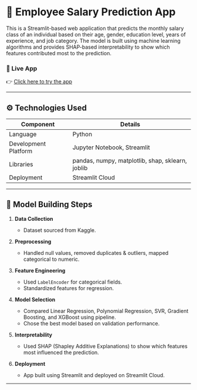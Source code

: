 # 💼 Employee Salary Prediction App

This is a Streamlit-based web application that predicts the monthly salary class of an individual based on their age, gender, education level, years of experience, and job category. The model is built using machine learning algorithms and provides SHAP-based interpretability to show which features contributed most to the prediction.

### 🔗 Live App

👉 [Click here to try the app](https://employee-salary-prediction-wkuskzo6p7w2zmg8aqwstw.streamlit.app/)

---

## ⚙️ Technologies Used

| Component              | Details                                             |
|------------------------|-----------------------------------------------------|
| Language               | Python                                              |
| Development Platform   | Jupyter Notebook, Streamlit                        |
| Libraries              | pandas, numpy, matplotlib, shap, sklearn, joblib   |
| Deployment             | Streamlit Cloud                                     |

---

## 🧪 Model Building Steps

1. **Data Collection**  
   - Dataset sourced from Kaggle.

2. **Preprocessing**  
   - Handled null values, removed duplicates & outliers, mapped categorical to numeric.

3. **Feature Engineering**  
   - Used `LabelEncoder` for categorical fields.  
   - Standardized features for regression.

4. **Model Selection**  
   - Compared Linear Regression, Polynomial Regression, SVR, Gradient Boosting, and XGBoost using pipeline.  
   - Chose the best model based on validation performance.

5. **Interpretability**  
   - Used SHAP (Shapley Additive Explanations) to show which features most influenced the prediction.

6. **Deployment**  
   - App built using Streamlit and deployed on Streamlit Cloud.

---
